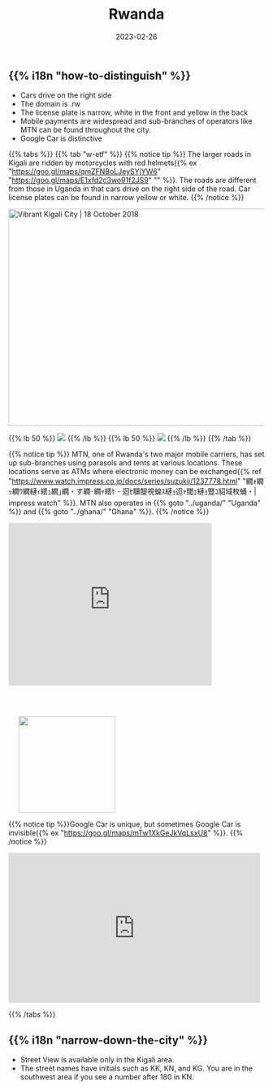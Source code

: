 ﻿---
title: "Rwanda"
date: 2023-02-26
lastmod: 2023-07-01
weight: 2
draft: false
keywords: [""]
sections: [""]
bg: "bg/city.jpg"
flag: "RW.svg"
no_detaile_info: true
jetro_detail: false
is_has_distinctive_googlecar: true
plonkit: true
sc_title: "Similar Regions"
sc: [
    ["../uganda/", "Uganda"],
    ]
---

<div class="main-desciption country-description">
    <h2 class="section-title">{{% i18n "how-to-distinguish" %}}</h2>
    <ul class="rule-list">
        <li>Cars drive <span class="quiz">on the right side</span></li>
        <li>The domain is <span class="quiz">.rw</span></li>
        <li>The license plate is narrow, <span class="quiz">white</span> in the front and <span class="quiz">yellow</span> in the back</li>
        <li>Mobile payments are widespread and sub-branches of operators like MTN can be found throughout the city.</li>
        <li>Google Car is distinctive</li>
    </ul>
</div>

{{% tabs %}}
{{% tab "w-etf" %}}
{{% notice tip %}}
The larger roads in Kigali are ridden by motorcycles with red helmets{{% ex "https://goo.gl/maps/qmZFNBoLJeySYjYW6" "https://goo.gl/maps/E1xfd2c3wo91f2JS9" "" %}}. The roads are different from those in Uganda in that cars drive on the right side of the road. Car license plates can be found in narrow yellow or white.
{{% /notice %}}
<div class="googlemap-if">
<a data-flickr-embed="true" href="https://www.flickr.com/photos/govrw/43591195500/" title="Vibrant Kigali City | 18 October 2018"><img src="https://live.staticflickr.com/1980/43591195500_93e12a163f_z.jpg" width="640" height="427" alt="Vibrant Kigali City | 18 October 2018"/></a><script async src="//embedr.flickr.com/assets/client-code.js" charset="utf-8"></script>
</div>

{{% lb 50 %}}
![](/rule/africa/rwanda/2023-05-22-19-49-47.png)
{{% /lb %}}
{{% lb 50 %}}
![](/rule/africa/rwanda/2023-05-22-19-50-24.png)
{{% /lb %}}
{{% /tab %}}

{{% notice tip %}}
MTN, one of Rwanda's two major mobile carriers, has set up sub-branches using parasols and tents at various locations. These locations serve as ATMs where electronic money can be exchanged{{% ref "https://www.watch.impress.co.jp/docs/series/suzukij/1237778.html" "繝ｫ繝ｯ繝ｳ繝縺ｨ繧ｭ繝｣繝・す繝･繝ｬ繧ｹ - 迴ｾ驥醍視蝗ｽ縺ｮ迢ｬ閾ｪ縺ｮ豎ｺ貂域枚蛹・| impress watch" %}}. MTN also operates in {{% goto "../uganda/" "Uganda" %}} and {{% goto "../ghana/" "Ghana" %}}.
{{% /notice %}}

<div class="googlemap-if">
<iframe src="https://www.google.com/maps/embed?pb=!4v1687125036120!6m8!1m7!1sQwfHnjl44-qohwH0qcVZOg!2m2!1d-1.953697353711946!2d30.11902121972938!3f336.7445004431175!4f-5.120903550828288!5f1.5400242688463694" width="400" height="320" style="border:0;" allowfullscreen="" loading="lazy" referrerpolicy="no-referrer-when-downgrade"></iframe>
<div class="unclickable"><img src="/rule/africa/rwanda/New-mtn-logo.jpg" width="190px" style="margin:60px 0 0 20px">
</div>
</div>

{{% notice tip %}}Google Car is unique, but sometimes Google Car is invisible{{% ex "https://goo.gl/maps/mTw1XkGeJkVqLsxU8" %}}.
{{% /notice %}}
<div class="googlemap-if">
<iframe src="https://www.google.com/maps/embed?pb=!4v1683478674761!6m8!1m7!1sB8a53z_-9mYxUzV0Q52jcA!2m2!1d-1.941815097077175!2d30.13047435388365!3f323.03495285680117!4f-12.788419732450919!5f0.7820865974627469" width="495" height="295" style="border:0;" allowfullscreen="" loading="lazy" referrerpolicy="no-referrer-when-downgrade"></iframe>
</div>

{{% /tabs  %}}


<div class="main-desciption country-description">
    <h2 class="section-title">{{% i18n "narrow-down-the-city" %}}</h2>
    <ul class="rule-list">
        <li>Street View is available only in the Kigali area.</li>
        <li class="no-evidence">The street names have initials such as KK, KN, and KG. You are in the southwest area if you see a number after 180 in KN.</li>
    </ul>
</div>
